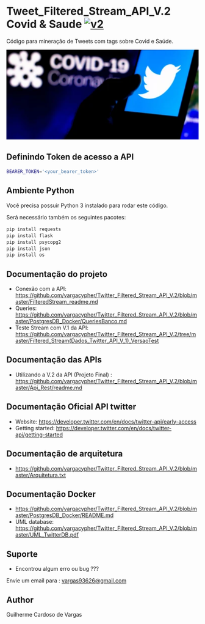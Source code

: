 # Tweet_Filtered_Stream_API_V.2 Covid & Saude [![v2](https://img.shields.io/endpoint?url=https%3A%2F%2Ftwbadges.glitch.me%2Fbadges%2Fv2)](https://developer.twitter.com/en/docs/twitter-api)

Código para mineração de Tweets com tags sobre Covid e Saúde.

<p align="center">
  <img src="/shot.png" >
</p>


## Definindo Token de acesso a API


```bash
BEARER_TOKEN='<your_bearer_token>'
```

## Ambiente Python 
Você precisa possuir Python 3 instalado para rodar este código. 

Será necessário também os seguintes pacotes:

```bash
pip install requests
pip install flask 
pip install psycopg2
pip install json 
pip install os
```

## Documentação do projeto

* Conexão com a API: https://github.com/vargacypher/Twitter_Filtered_Stream_API_V.2/blob/master/FilteredStream_readme.md
* Queries: https://github.com/vargacypher/Twitter_Filtered_Stream_API_V.2/blob/master/PostgresDB_Docker/QueriesBanco.md
* Teste Stream com V.1 da API: https://github.com/vargacypher/Twitter_Filtered_Stream_API_V.2/tree/master/Filtered_Stream(Dados_Twitter_API_V_1)_VersaoTest


## Documentação das APIs

* Utilizando a V.2 da API (Projeto Final) : https://github.com/vargacypher/Twitter_Filtered_Stream_API_V.2/blob/master/Api_Rest/readme.md


## Documentação Oficial API twitter

* Website: https://developer.twitter.com/en/docs/twitter-api/early-access
* Getting started: https://developer.twitter.com/en/docs/twitter-api/getting-started


## Documentação de arquitetura

* https://github.com/vargacypher/Twitter_Filtered_Stream_API_V.2/blob/master/Arquitetura.txt


## Documentação Docker

* https://github.com/vargacypher/Twitter_Filtered_Stream_API_V.2/blob/master/PostgresDB_Docker/README.md
* UML database: https://github.com/vargacypher/Twitter_Filtered_Stream_API_V.2/blob/master/UML_TwitterDB.pdf


## Suporte

* Encontrou algum erro ou bug ???

Envie um email para : vargas93626@gmail.com


## Author
Guilherme Cardoso de Vargas
